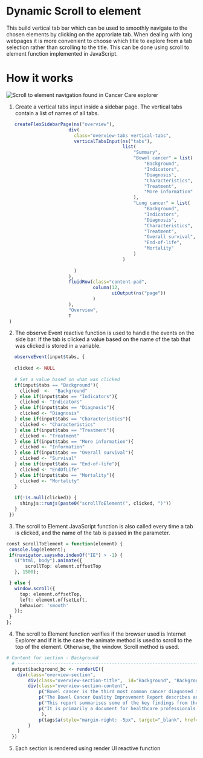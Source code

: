 # Dynamic Scroll to element
This build vertical tab bar which can be used to smoothly navigate to the chosen elements by clicking on the approriate tab. When dealing with long webpages it is more convenient to choose which title to explore from a tab selection rather than scrolling to the title. This can be done using scroll to element function implemented in JavaScript.

# How it works

![Scroll to element navigation found in Cancer Care explorer](https://github.com/epi-interactive/Cancer_care-navigation/blob/master/navigation%20cancer%20care.PNG)
1. Create a vertical tabs input inside a sidebar page. The vertical tabs contain a list of names of all tabs.
 ``` r
    createFlexSidebarPage(ns("overview"),
                        div(
                          class="overview-tabs vertical-tabs",
                          verticalTabsInput(ns("tabs"),
                                            list(
                                                "Summary",
                                                "Bowel cancer" = list(
                                                    "Background",
                                                    "Indicators",
                                                    "Diagnosis",
                                                    "Characteristics",
                                                    "Treatment",
                                                    "More information"
                                                ),
                                                "Lung cancer" = list(
                                                    "Background",
                                                    "Indicators",
                                                    "Diagnosis",
                                                    "Characteristics",
                                                    "Treatment",
                                                    "Overall survival",
                                                    "End-of-life",
                                                    "Mortality"
                                                )
                                            )
                                            
                          )
                        ),
                        fluidRow(class="content-pad",
                                 column(12,
                                        uiOutput(ns("page"))
                                 )
                        ),
                        "Overview",
                        T
  )
 ```
2. The observe Event reactive function is used to handle the events on the side bar. If the tab is clicked a value based on the name of the tab that was clicked is stored in a variable.
 ``` r
    observeEvent(input$tabs, {
    
    clicked <- NULL
    
    # Set a value based on what was clicked
    if(input$tabs == "Background"){
      clicked  <-  "Background"
    } else if(input$tabs == "Indicators"){
      clicked <- "Indicators"
    } else if(input$tabs == "Diagnosis"){
      clicked <- "Diagnosis"
    } else if(input$tabs == "Characteristics"){
      clicked <- "Characteristics"
    } else if(input$tabs == "Treatment"){
      clicked <- "Treatment"
    } else if(input$tabs == "More information"){
      clicked <- "Information"
    } else if(input$tabs == "Overall survival"){
      clicked <- "Survival"
    } else if(input$tabs == "End-of-life"){
      clicked <- "EndOfLife"
    } else if(input$tabs == "Mortality"){
      clicked <- "Mortality"
    }
    
    if(!is.null(clicked)) {
      shinyjs::runjs(paste0("scrollToElement(", clicked, ")"))
    }
  })
 ```
3. The scroll to Element JavaScript function is also called every time a tab is clicked, and the name of the tab is passed in the parameter.
 ``` r
 const scrollToElement = function(element) {
  console.log(element);
  if(navigator.sayswho.indexOf("IE") > -1) {
    $("html, body").animate({
        scrollTop: element.offsetTop
    }, 1500);

  } else {
    window.scroll({ 
      top: element.offsetTop,
      left: element.offsetLeft,
      behavior: 'smooth'
    });
  }
};
```
4. The scroll to Element function verifies if the browser used is Internet Explorer and if it is the case the animate method is used to scroll to the top of the element. Otherwise, the window. Scroll method is used.
``` r
# Content for section - Background
  # ------------------------------------------------------------------------------------------------
  output$background_bc <- renderUI({
    div(class="overview-section",
        div(class="overview-section-title",  id="Background", "Background"),
        div(class="overview-section-content",
            p("Bowel cancer is the third most common cancer diagnosed in New Zealand."),
            p("The Bowel Cancer Quality Improvement Report describes and compares the diagnosis, care and outcomes of people diagnosed with bowel cancer."),
            p("This report summarises some of the key findings from the 2019 report."),
            p("It is primarily a document for healthcare professionals and service providers but people with bowel cancer and the general public may also find the data interesting. The full report, which contains more information about the methods of data collection and analysis, as well as DHB results, can be accessed at: "
             ),
            p(tags$a(style="margin-right: -5px", target="_blank", href="https://www.health.govt.nz", "https://www.health.govt.nz") )
        )
    )
  })
```
5. Each section is rendered using render UI reactive function 
